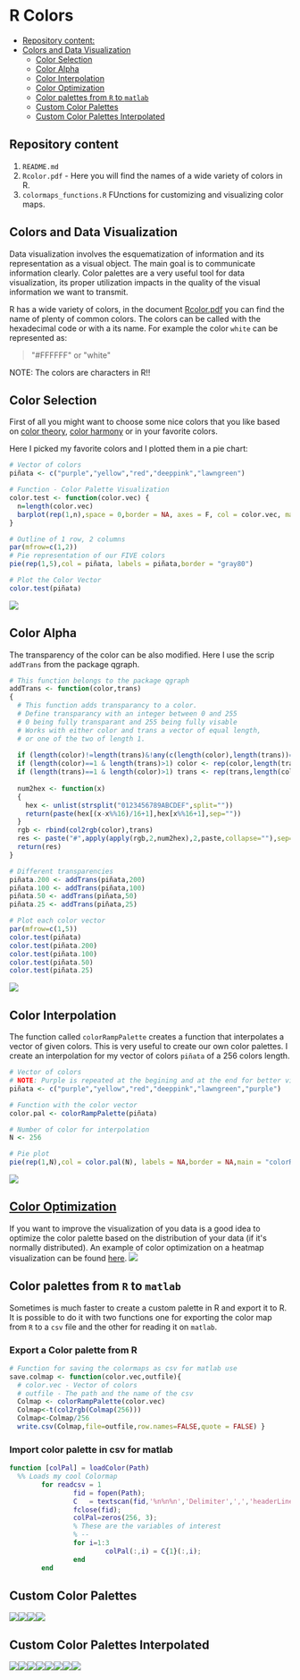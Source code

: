 R Colors
========
-   [Repository content:](#repository-content)
-   [Colors and Data Visualization](#colors-and-data-visualization)
    -   [Color Selection](#color-selection)
    -   [Color Alpha](#color-alpha)
    -   [Color Interpolation](#color-interpolation)
    -   [Color Optimization](#color-optimization)
    -   [Color palettes from `R` to `matlab`](#color-palettes-from-r-to-matlab)
    -   [Custom Color Palettes](#custom-color-palettes)
    -   [Custom Color Palettes Interpolated](#custom-color-palettes-interpolated)

Repository content
------------------

1.  `README.md`
2.  `Rcolor.pdf` - Here you will find the names of a wide variety of colors in R.
3.  `colormaps_functions.R` FUnctions for customizing and visualizing color maps.

Colors and Data Visualization
-----------------------------

Data visualization involves the esquematization of information and its representation as a visual object. The main goal is to communicate information clearly.
Color palettes are a very useful tool for data visualization, its proper utilization impacts in the quality of the visual information we want to transmit.

R has a wide variety of colors, in the document [Rcolor.pdf]() you can find the name of plenty of common colors. The colors can be called with the hexadecimal code or with a its name. For example the color `white` can be represented as:

> "\#FFFFFF" or "white"

NOTE: The colors are characters in R!!

Color Selection
---------------

First of all you might want to choose some nice colors that you like based on [color theory](https://en.wikipedia.org/wiki/Color_theory), [color harmony](https://en.wikipedia.org/wiki/Harmony_(color)) or in your favorite colors.

Here I picked my favorite colors and I plotted them in a pie chart:

``` r
# Vector of colors
piñata <- c("purple","yellow","red","deeppink","lawngreen")

# Function - Color Palette Visualization
color.test <- function(color.vec) {
  n=length(color.vec)
  barplot(rep(1,n),space = 0,border = NA, axes = F, col = color.vec, main=deparse(substitute(color.vec)))
}

# Outline of 1 row, 2 columns
par(mfrow=c(1,2))
# Pie representation of our FIVE colors
pie(rep(1,5),col = piñata, labels = piñata,border = "gray80")

# Plot the Color Vector
color.test(piñata)
```

![](README_files/figure-markdown_github/unnamed-chunk-1-1.png)

Color Alpha
-----------

The transparency of the color can be also modified. Here I use the scrip `addTrans` from the package qgraph.

``` r
# This function belongs to the package qgraph
addTrans <- function(color,trans)
{
  # This function adds transparancy to a color.
  # Define transparancy with an integer between 0 and 255
  # 0 being fully transparant and 255 being fully visable
  # Works with either color and trans a vector of equal length,
  # or one of the two of length 1.
  
  if (length(color)!=length(trans)&!any(c(length(color),length(trans))==1)) stop("Vector lengths not correct")
  if (length(color)==1 & length(trans)>1) color <- rep(color,length(trans))
  if (length(trans)==1 & length(color)>1) trans <- rep(trans,length(color))
  
  num2hex <- function(x)
  {
    hex <- unlist(strsplit("0123456789ABCDEF",split=""))
    return(paste(hex[(x-x%%16)/16+1],hex[x%%16+1],sep=""))
  }
  rgb <- rbind(col2rgb(color),trans)
  res <- paste("#",apply(apply(rgb,2,num2hex),2,paste,collapse=""),sep="")
  return(res)
}

# Different transparencies
piñata.200 <- addTrans(piñata,200)
piñata.100 <- addTrans(piñata,100)
piñata.50 <- addTrans(piñata,50)
piñata.25 <- addTrans(piñata,25)

# Plot each color vector
par(mfrow=c(1,5))
color.test(piñata)
color.test(piñata.200)
color.test(piñata.100)
color.test(piñata.50)
color.test(piñata.25)
```

![](README_files/figure-markdown_github/unnamed-chunk-2-1.png)

Color Interpolation
-------------------

The function called `colorRampPalette` creates a function that interpolates a vector of given colors. This is very useful to create our own color palettes. I create an interpolation for my vector of colors `piñata` of a 256 colors length.

``` r
# Vector of colors
# NOTE: Purple is repeated at the begining and at the end for better visualization of pie chart
piñata <- c("purple","yellow","red","deeppink","lawngreen","purple")

# Function with the color vector
color.pal <- colorRampPalette(piñata)

# Number of color for interpolation
N <- 256

# Pie plot
pie(rep(1,N),col = color.pal(N), labels = NA,border = NA,main = "colorRampPalette")
```

![](README_files/figure-markdown_github/unnamed-chunk-3-1.png)

[Color Optimization](https://github.com/rcruces/R-plots/blob/master/R-heatmap/README.md)
----------------------------------------------------------------------------------------

If you want to improve the visualization of you data is a good idea to optimize the color palette based on the distribution of your data (if it's normally distributed). An example of color optimization on a heatmap visualization can be found [here](https://github.com/rcruces/R-plots/blob/master/R-heatmap/README.md).
![](https://farm5.staticflickr.com/4760/24902460257_f5395d8d01_o.png)

Color palettes from `R` to `matlab`
-----------------------------------

Sometimes is much faster to create a custom palette in R and export it to R. It is possible to do it with two functions one for exporting the color map from `R` to a `csv` file and the other for reading it on `matlab`.

### Export a Color palette from R

``` r
# Function for saving the colormaps as csv for matlab use
save.colmap <- function(color.vec,outfile){
  # color.vec - Vector of colors
  # outfile - The path and the name of the csv 
  Colmap <- colorRampPalette(color.vec)
  Colmap<-t(col2rgb(Colmap(256)))
  Colmap<-Colmap/256
  write.csv(Colmap,file=outfile,row.names=FALSE,quote = FALSE) }
```

### Import color palette in csv for matlab

``` matlab
function [colPal] = loadColor(Path)
  %% Loads my cool Colormap
        for readcsv = 1
                fid = fopen(Path);
                C   = textscan(fid,'%n%n%n','Delimiter',',','headerLines',1,'CollectOutput',1);
                fclose(fid);
                colPal=zeros(256, 3);
                % These are the variables of interest 
                % -- 
                for i=1:3
                        colPal(:,i) = C{1}(:,i);
                end
        end
```

Custom Color Palettes
---------------------

![](README_files/figure-markdown_github/unnamed-chunk-6-1.png)![](README_files/figure-markdown_github/unnamed-chunk-6-2.png)![](README_files/figure-markdown_github/unnamed-chunk-6-3.png)![](README_files/figure-markdown_github/unnamed-chunk-6-4.png)

Custom Color Palettes Interpolated
----------------------------------

![](README_files/figure-markdown_github/unnamed-chunk-7-1.png)![](README_files/figure-markdown_github/unnamed-chunk-7-2.png)![](README_files/figure-markdown_github/unnamed-chunk-7-3.png)![](README_files/figure-markdown_github/unnamed-chunk-7-4.png)![](README_files/figure-markdown_github/unnamed-chunk-7-5.png)![](README_files/figure-markdown_github/unnamed-chunk-7-6.png)![](README_files/figure-markdown_github/unnamed-chunk-7-7.png)![](README_files/figure-markdown_github/unnamed-chunk-7-8.png)
